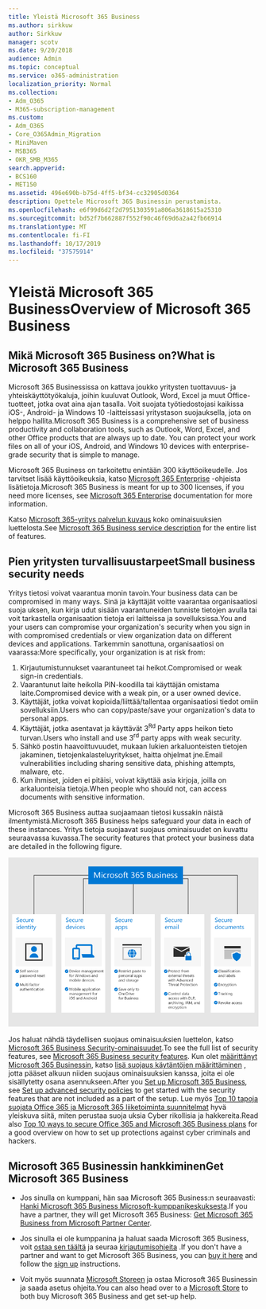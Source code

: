 ```yaml
---
title: Yleistä Microsoft 365 Business
ms.author: sirkkuw
author: Sirkkuw
manager: scotv
ms.date: 9/20/2018
audience: Admin
ms.topic: conceptual
ms.service: o365-administration
localization_priority: Normal
ms.collection:
- Adm_O365
- M365-subscription-management
ms.custom:
- Adm_O365
- Core_O365Admin_Migration
- MiniMaven
- MSB365
- OKR_SMB_M365
search.appverid:
- BCS160
- MET150
ms.assetid: 496e690b-b75d-4ff5-bf34-cc32905d0364
description: Opettele Microsoft 365 Businessin perustamista.
ms.openlocfilehash: e6f99d6d2f2d7951303591a806a3618615a25310
ms.sourcegitcommit: bd52f7b662887f552f90c46f69d6a2a42fb66914
ms.translationtype: MT
ms.contentlocale: fi-FI
ms.lasthandoff: 10/17/2019
ms.locfileid: "37575914"
---
```

# <a name="overview-of-microsoft-365-business"></a><span data-ttu-id="3bffc-103">Yleistä Microsoft 365 Business</span><span class="sxs-lookup"><span data-stu-id="3bffc-103">Overview of Microsoft 365 Business</span></span>

## <a name="what-is-microsoft-365-business"></a><span data-ttu-id="3bffc-104">Mikä Microsoft 365 Business on?</span><span class="sxs-lookup"><span data-stu-id="3bffc-104">What is Microsoft 365 Business</span></span>

<span data-ttu-id="3bffc-p101">Microsoft 365 Businessissa on kattava joukko yritysten tuottavuus- ja yhteiskäyttötyökaluja, joihin kuuluvat Outlook, Word, Excel ja muut Office-tuotteet, jotka ovat aina ajan tasalla. Voit suojata työtiedostojasi kaikissa iOS-, Android- ja Windows 10 -laitteissasi yritystason suojauksella, jota on helppo hallita.</span><span class="sxs-lookup"><span data-stu-id="3bffc-p101">Microsoft 365 Business is a comprehensive set of business productivity and collaboration tools, such as Outlook, Word, Excel, and other Office products that are always up to date. You can protect your work files on all of your iOS, Android, and Windows 10 devices with enterprise-grade security that is simple to manage.</span></span>
  
<span data-ttu-id="3bffc-107">Microsoft 365 Business on tarkoitettu enintään 300 käyttöoikeudelle. Jos tarvitset lisää käyttöoikeuksia, katso [Microsoft 365 Enterprise](https://go.microsoft.com/fwlink/p/?linkid=860986) -ohjeista lisätietoja.</span><span class="sxs-lookup"><span data-stu-id="3bffc-107">Microsoft 365 Business is meant for up to 300 licenses, if you need more licenses, see [Microsoft 365 Enterprise](https://go.microsoft.com/fwlink/p/?linkid=860986) documentation for more information.</span></span>

<span data-ttu-id="3bffc-108">Katso [Microsoft 365-yritys palvelun kuvaus](https://docs.microsoft.com/office365/servicedescriptions/microsoft-365-service-descriptions/microsoft-365-business-service-description) koko ominaisuuksien luettelosta.</span><span class="sxs-lookup"><span data-stu-id="3bffc-108">See [Microsoft 365 Business service description](https://docs.microsoft.com/office365/servicedescriptions/microsoft-365-service-descriptions/microsoft-365-business-service-description) for the entire list of features.</span></span>
  
## <a name="small-business-security-needs"></a><span data-ttu-id="3bffc-109">Pien yritysten turvallisuustarpeet</span><span class="sxs-lookup"><span data-stu-id="3bffc-109">Small business security needs</span></span>

<span data-ttu-id="3bffc-110">Yritys tietosi voivat vaarantua monin tavoin.</span><span class="sxs-lookup"><span data-stu-id="3bffc-110">Your business data can be compromised in many ways.</span></span> <span data-ttu-id="3bffc-111">Sinä ja käyttäjät voitte vaarantaa organisaatiosi suoja uksen, kun kirja udut sisään vaarantuneiden tunniste tietojen avulla tai voit tarkastella organisaation tietoja eri laitteissa ja sovelluksissa.</span><span class="sxs-lookup"><span data-stu-id="3bffc-111">You and your users can compromise your organization's security when you sign in with compromised credentials or view organization data on different devices and applications.</span></span> <span data-ttu-id="3bffc-112">Tarkemmin sanottuna, organisaatiosi on vaarassa:</span><span class="sxs-lookup"><span data-stu-id="3bffc-112">More specifically, your organization is at risk from:</span></span>

1. <span data-ttu-id="3bffc-113">Kirjautumistunnukset vaarantuneet tai heikot.</span><span class="sxs-lookup"><span data-stu-id="3bffc-113">Compromised or weak sign-in credentials.</span></span>
2. <span data-ttu-id="3bffc-114">Vaarantunut laite heikolla PIN-koodilla tai käyttäjän omistama laite.</span><span class="sxs-lookup"><span data-stu-id="3bffc-114">Compromised device with a weak pin, or a user owned device.</span></span>
3. <span data-ttu-id="3bffc-115">Käyttäjät, jotka voivat kopioida/liittää/tallentaa organisaatiosi tiedot omiin sovelluksiin.</span><span class="sxs-lookup"><span data-stu-id="3bffc-115">Users who can copy/paste/save your organization's data to personal apps.</span></span>
4. <span data-ttu-id="3bffc-116">Käyttäjät, jotka asentavat ja käyttävät 3<sup>Rd</sup> Party apps heikon tieto turvan.</span><span class="sxs-lookup"><span data-stu-id="3bffc-116">Users who install and use 3<sup>rd</sup> party apps with weak security.</span></span>
5. <span data-ttu-id="3bffc-117">Sähkö postin haavoittuvuudet, mukaan lukien arkaluonteisten tietojen jakaminen, tietojenkalasteluyritykset, haitta ohjelmat jne.</span><span class="sxs-lookup"><span data-stu-id="3bffc-117">Email vulnerabilities including sharing sensitive data, phishing attempts, malware, etc.</span></span>
6. <span data-ttu-id="3bffc-118">Kun ihmiset, joiden ei pitäisi, voivat käyttää asia kirjoja, joilla on arkaluonteisia tietoja.</span><span class="sxs-lookup"><span data-stu-id="3bffc-118">When people who should not, can access documents with sensitive information.</span></span>

<span data-ttu-id="3bffc-119">Microsoft 365 Business auttaa suojaamaan tietosi kussakin näistä ilmentymistä.</span><span class="sxs-lookup"><span data-stu-id="3bffc-119">Microsoft 365 Business helps safeguard your data in each of these instances.</span></span> <span data-ttu-id="3bffc-120">Yritys tietoja suojaavat suojaus ominaisuudet on kuvattu seuraavassa kuvassa.</span><span class="sxs-lookup"><span data-stu-id="3bffc-120">The security features that protect your business data are detailed in the following figure.</span></span>

![Luku, joka osoittaa, miten M365B suojelee yritystäsi.](media/m365businessvalueadd.png)

<span data-ttu-id="3bffc-122">Jos haluat nähdä täydellisen suojaus ominaisuuksien luettelon, katso [Microsoft 365 Business Security-ominaisuudet](security-features.md).</span><span class="sxs-lookup"><span data-stu-id="3bffc-122">To see the full list of security features, see [Microsoft 365 Business security features](security-features.md).</span></span> <span data-ttu-id="3bffc-123">Kun olet [määrittänyt Microsoft 365 Businessin](set-up.md), katso [lisä suojaus käytäntöjen määrittäminen](set-up-advanced-security.md) , jotta pääset alkuun niiden suojaus ominaisuuksien kanssa, joita ei ole sisällytetty osana asennukseen.</span><span class="sxs-lookup"><span data-stu-id="3bffc-123">After you [Set up Microsoft 365 Business](set-up.md), see [Set up advanced security policies](set-up-advanced-security.md) to get started with the security features that are not included as a part of the setup.</span></span> <span data-ttu-id="3bffc-124">Lue myös [Top 10 tapoja suojata Office 365 ja Microsoft 365 liiketoiminta suunnitelmat](https://docs.microsoft.com/office365/admin/security-and-compliance/secure-your-business-data) hyvä yleiskuva siitä, miten perustaa suoja uksia Cyber rikollisia ja hakkereita.</span><span class="sxs-lookup"><span data-stu-id="3bffc-124">Read also [Top 10 ways to secure Office 365 and Microsoft 365 Business plans](https://docs.microsoft.com/office365/admin/security-and-compliance/secure-your-business-data) for a good overview on how to set up protections against cyber criminals and hackers.</span></span>

## <a name="get-microsoft-365-business"></a><span data-ttu-id="3bffc-125">Microsoft 365 Businessin hankkiminen</span><span class="sxs-lookup"><span data-stu-id="3bffc-125">Get Microsoft 365 Business</span></span>

- <span data-ttu-id="3bffc-126">Jos sinulla on kumppani, hän saa Microsoft 365 Business:n seuraavasti: [Hanki Microsoft 365 Business Microsoft-kumppanikeskuksesta](get-microsoft-365-business.md#get-microsoft-365-business-from-microsoft-partner-center).</span><span class="sxs-lookup"><span data-stu-id="3bffc-126">If you have a partner, they will get Microsoft 365 Business: [Get Microsoft 365 Business from Microsoft Partner Center](get-microsoft-365-business.md#get-microsoft-365-business-from-microsoft-partner-center).</span></span>

- <span data-ttu-id="3bffc-127">Jos sinulla ei ole kumppanina ja haluat saada Microsoft 365 Business, voit [ostaa sen täältä](https://www.microsoft.com/microsoft-365/business) ja seuraa [kirjautumisohjeita](sign-up.md) .</span><span class="sxs-lookup"><span data-stu-id="3bffc-127">If you don't have a partner and want to get Microsoft 365 Business, you can [buy it here](https://www.microsoft.com/microsoft-365/business) and follow the [sign up](sign-up.md) instructions.</span></span>

- <span data-ttu-id="3bffc-128">Voit myös suunnata [Microsoft Storeen](https://www.microsoft.com/en-us/store/locations/find-a-store?icid=en-us_UF_FAS) ja ostaa Microsoft 365 Businessin ja saada asetus ohjeita.</span><span class="sxs-lookup"><span data-stu-id="3bffc-128">You can also head over to a [Microsoft Store](https://www.microsoft.com/en-us/store/locations/find-a-store?icid=en-us_UF_FAS) to both buy Microsoft 365 Business and get set-up help.</span></span>
